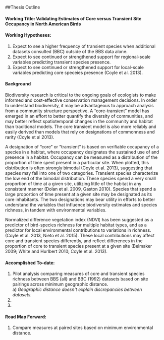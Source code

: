 ##Thesis Outline

#### Working Title: Validating Estimates of Core versus Transient Site Occupancy in North American Birds

#### Working Hypotheses: 
1. Expect to see a higher frequency of transient species when additional datasets consulted (BBC) outside of the BBS data alone. 
2. Expect to see continued or strengthened support for regional-scale variables predicting transient species presence. 
3. Expect to see continued or strengthened support for local-scale variables predicting core speceies presence (Coyle et al. 2013). 

#### Background  

  Biodiversity research is critical to the ongoing goals of ecologists to make informed and cost-effective conservation management decisions. In order to understand biodiversity, it may be advantageous to approach analysis from a community structure perspective. A “core-transient” model has emerged in an effort to better quantify the diversity of communities, and may better reflect spatiotemporal changes in the community and habitat than traditional models. The core transient model is also more reliably and easily derived than models that rely on designations of commonness and rarity (Coyle et al 2013).  

  A designation of “core” or “transient” is based on verifiable occupancy of a species in a habitat, where occupancy designates the sustained use of and presence in a habitat. Occupancy can be measured as a distribution of the proportion of time spent present in a particular site. When plotted, this distribution is often strongly bimodal (Coyle et al. 2013), suggesting that species may fall into one of two categories. Transient species characterize the low end of the bimodal distribution. These species spend a very small proportion of time at a given site, utilizing little of the habitat in any consistent manner (Dolan et al. 2009, Gaston 2010). Species that spend a large proportion of time present at a given site may be designated as its core inhabitants. The two designations may bear utility in efforts to better understand the variables that influence biodiversity estimates and species richness, in tandem with environmental variables. 
  
  Normalized difference vegetation index (NDVI) has been suggested as a predictor of bird-species richness for multiple habitat types, and as a predictor for local environmental contributions to variations in richness. (Coyle et al. 2013, Nieto et al. 2015). These local contributions may affect core and transient species differently, and reflect differences in the proportion of core to transient species present at a given site (Belmaker 2009; White and Hurlbert 2010, Coyle et al. 2013). 


#### Accomplished To-date: 
1. Pilot analysis comparing measures of core and transient species richness between BBS (all) and BBC (1992) datasets based on site pairings across minimum geographic distance.   
  a) *Geographic distance doesn't explain discrepancies between datasets.*
3. 
4. 

#### Road Map Forward: 
1. Compare measures at paired sites based on minimum environmental distance.



